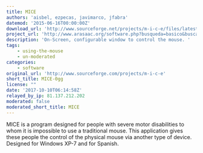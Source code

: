 ```yaml
---
title: MICE
authors: 'aisbel, ezpecas, javimarco, jfabra'
datemod: '2015-06-16T00:00:00Z'
download_url: 'http://www.sourceforge.net/projects/m-i-c-e/files/latest/download'
project_url: 'http://www.arasaac.org/software.php?busqueda=basico&buscador=2&id_tipo_software=5'
description: 'On-Screen, configurable window to control the mouse. '
tags:
    - using-the-mouse
    - un-moderated
categories:
    - software
original_url: 'http://www.sourceforge.com/projects/m-i-c-e'
short_title: MICE-0gg
license: ""
date: '2017-10-10T06:14:58Z'
relayed_by_ip: 81.137.212.202
moderated: false
moderated_short_title: MICE
---
```

MICE is a program designed for people with severe motor disabilities to whom it is impossible to use a traditional mouse. This application gives these people the control of the physical mouse via another type of device. Designed for Windows XP-7 and for Spanish. 